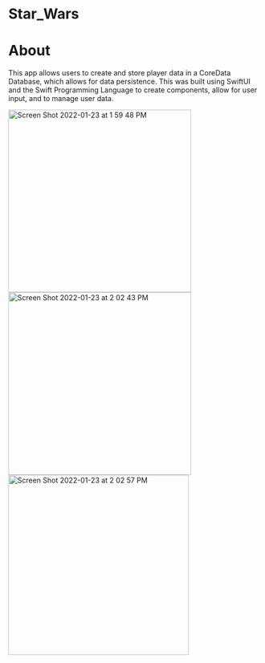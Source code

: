 # Star_Wars

# About
This app allows users to create and store player data in a CoreData Database, which allows for data persistence. This was built using SwiftUI and the Swift Programming Language to create components, allow for user input, and to manage user data.

<img width="364" alt="Screen Shot 2022-01-23 at 1 59 48 PM" src="https://user-images.githubusercontent.com/60019847/150694433-82a1cf08-e009-46e7-b012-675411735f6d.png">
<img width="364" alt="Screen Shot 2022-01-23 at 2 02 43 PM" src="https://user-images.githubusercontent.com/60019847/150694435-8be0b944-71a4-4f1a-a2cb-58aabb5647a0.png">
<img width="359" alt="Screen Shot 2022-01-23 at 2 02 57 PM" src="https://user-images.githubusercontent.com/60019847/150694436-0411dce8-7024-4e52-a0be-c82afb464f6d.png">
